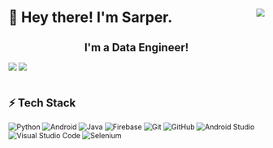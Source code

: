 

 # 🖖 Hey there! I'm Sarper. <img align="right" src="https://komarev.com/ghpvc/?username=yamanf&style=flat-square&color=blueviolet"><br>

<h2 align="center">I'm a Data Engineer!</h2>
<div>
<a href=https://www.linkedin.com/in/sarper-karabas/"><img src="https://img.shields.io/badge/-Sarper-Karabaş-blue?style=flat&logo=Linkedin&logoColor=white"></a>
<a href="mailto:sarperkarabas@hotmail.com"><img src="https://img.shields.io/badge/-Contact_me_via_Mail-c14438?style=flat&logo=Mail&logoColor=white&color=BB001B"></a>
</div>
<br>

## ⚡ Tech Stack

![Python](https://img.shields.io/badge/Python-3DDC84?style=for-the-badge&style=flat-square&logo=python&logoColor=blue)
![Android](https://img.shields.io/badge/Android-3DDC84?style=for-the-badge&style=flat-square&logo=android&logoColor=white)
![Java](https://img.shields.io/badge/Java-%23ED8B00.svg?style=for-the-badge&style=flat-square&logo=java&logoColor=white)
![Firebase](https://img.shields.io/badge/Firebase-%23039BE5.svg?style=for-the-badge&style=flat-square&logo=firebase)
![Git](https://img.shields.io/badge/Git-%23F05033.svg?style=for-the-badge&style=flat-square&logo=git&logoColor=white)
![GitHub](https://img.shields.io/badge/Github-%23121011.svg?style=for-the-badge&style=flat-square&logo=github&logoColor=white)
![Android Studio](https://img.shields.io/badge/Android%20Studio-3DDC84.svg?style=for-the-badge&style=flat-square&logo=android-studio&logoColor=white)
![Visual Studio Code](https://img.shields.io/badge/VS%20Code-0078d7.svg?style=for-the-badge&style=flat-square&logo=visual-studio-code&logoColor=white)
![Selenium](https://img.shields.io/badge/Selenium-F24E1E?style=for-the-badge&&style=flat-square&logo=selenium&logoColor=white)

